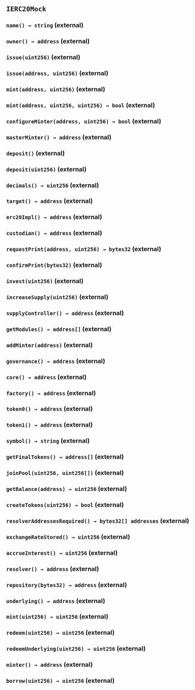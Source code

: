 ## `IERC20Mock`






### `name() → string` (external)





### `owner() → address` (external)





### `issue(uint256)` (external)





### `issue(address, uint256)` (external)





### `mint(address, uint256)` (external)





### `mint(address, uint256, uint256) → bool` (external)





### `configureMinter(address, uint256) → bool` (external)





### `masterMinter() → address` (external)





### `deposit()` (external)





### `deposit(uint256)` (external)





### `decimals() → uint256` (external)





### `target() → address` (external)





### `erc20Impl() → address` (external)





### `custodian() → address` (external)





### `requestPrint(address, uint256) → bytes32` (external)





### `confirmPrint(bytes32)` (external)





### `invest(uint256)` (external)





### `increaseSupply(uint256)` (external)





### `supplyController() → address` (external)





### `getModules() → address[]` (external)





### `addMinter(address)` (external)





### `governance() → address` (external)





### `core() → address` (external)





### `factory() → address` (external)





### `token0() → address` (external)





### `token1() → address` (external)





### `symbol() → string` (external)





### `getFinalTokens() → address[]` (external)





### `joinPool(uint256, uint256[])` (external)





### `getBalance(address) → uint256` (external)





### `createTokens(uint256) → bool` (external)





### `resolverAddressesRequired() → bytes32[] addresses` (external)





### `exchangeRateStored() → uint256` (external)





### `accrueInterest() → uint256` (external)





### `resolver() → address` (external)





### `repository(bytes32) → address` (external)





### `underlying() → address` (external)





### `mint(uint256) → uint256` (external)





### `redeem(uint256) → uint256` (external)





### `redeemUnderlying(uint256) → uint256` (external)





### `minter() → address` (external)





### `borrow(uint256) → uint256` (external)






